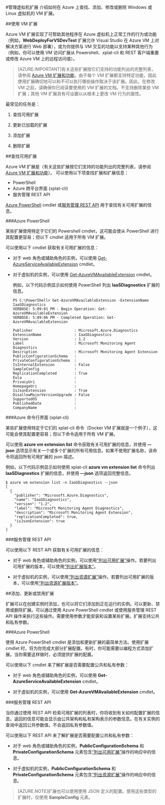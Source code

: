 <properties 
	 pageTitle="管理虚拟机扩展 | Windows Azure" 
	 description="介绍如何添加、查找、更新和删除扩展。" 
	 services="virtual-machines" 
	 documentationCenter="" 
	 authors="squillace" 
	 manager="timlt" 
	 editor=""/>
<tags 
	 ms.service="virtual-machines" 
	 ms.date="03/10/2015" 
	 wacn.date=""/>
#管理虚拟机扩展
介绍如何在 Azure 上查找、添加、修改或删除 Windows 或 Linux 虚拟机的 VM 扩展。

##使用 VM 扩展

Azure VM 扩展实现了可帮助其他程序在 Azure 虚拟机上正常工作的行为或功能（例如，**WebDeployForVSDevTest** 扩展允许 Visual Studio 在 Azure VM 上对解决方案进行 Web 部署），或为你提供与 VM 交互的功能以支持某种其他行为（例如，你可以使用 VM 访问扩展从 Powershell、xplat-cli 和 REST 客户端重置或修改 Azure VM 上的远程访问值）。

>[AZURE.IMPORTANT]有关这些扩展按它们支持的功能列出的完整列表，请参阅 [Azure VM 扩展和功能](https://msdn.microsoft.com/zh-cn/library/dn606311.aspx)。由于每个 VM 扩展都支持特定功能，因此使用扩展确切地可以和不可以执行哪些操作取决于该扩展。因此，在修改 VM 之前，请确保你已阅读要使用的 VM 扩展的文档。不支持删除某些 VM 扩展；其他 VM 扩展具有可设置以从根本上更改 VM 行为的属性。

最常见的任务是：

1.  查找可用扩展
    
2.  更新已加载的扩展

3.  添加扩展

4.  删除扩展

##查找可用扩展

Azure VM 扩展是（有关这些扩展按它们支持的功能列出的完整列表，请参阅 [Azure VM 扩展和功能](https://msdn.microsoft.com/zh-cn/library/dn606311.aspx)）。 可以使用以下项查找扩展和扩展信息：

-   PowerShell
-   Azure 跨平台界面 (xplat-cli)
-   服务管理 REST API

[Azure PowerShell](https://msdn.microsoft.com/zh-cn/library/azure/dn495240.aspx) cmdlet 或[服务管理 REST API](https://msdn.microsoft.com/zh-cn/library/ee460799.aspx) 用于查找有关可用扩展的信息。

###Azure PowerShell

某些扩展使用特定于它们的 Powershell cmdlet，这可能会使从 PowerShell 进行其配置更容易；但以下 cmdlet 适用于所有 VM 扩展。

可以使用以下 cmdlet 获取有关可用扩展的信息：

-   对于 web 角色或辅助角色的实例，可以使用 [Get-AzureServiceAvailableExtension](https://msdn.microsoft.com/zh-cn/library/azure/dn722498.aspx) cmdlet。
-   对于虚拟机的实例，可以使用 [Get-AzureVMAvailableExtension](https://msdn.microsoft.com/zh-cn/library/azure/dn722480.aspx) cmdlet。

     例如，以下代码示例显示如何使用 PowerShell 列出 **IaaSDiagnostics** 扩展的信息。
    
        PS C:\PowerShell> Get-AzureVMAvailableExtension -ExtensionName IaaSDiagnostics
        VERBOSE: 5:09:01 PM - Begin Operation: Get-AzureVMAvailableExtension
        VERBOSE: 5:09:06 PM - Completed Operation: Get-AzureVMAvailableExtension

        Publisher                   : Microsoft.Azure.Diagnostics
        ExtensionName               : IaaSDiagnostics
        Version                     : 1.2
        Label                       : Microsoft Monitoring Agent Diagnostics
        Description                 : Microsoft Monitoring Agent Extension
        PublicConfigurationSchema   :
        PrivateConfigurationSchema  :
        IsInternalExtension         : False
        SampleConfig                :
        ReplicationCompleted        : True
        Eula                        :
        PrivacyUri                  :
        HomepageUri                 :
        IsJsonExtension             : True
        DisallowMajorVersionUpgrade : False
        SupportedOS                 :
        PublishedDate               :
        CompanyName                 :


###Azure 命令行界面 (xplat-cli)

某些扩展使用特定于它们的 xplat-cli 命令（Docker VM 扩展就是一个例子），这可能会使其配置更容易；但以下命令适用于所有 VM 扩展。

可以使用 **azure vm extension list** 命令获取有关可用扩展的信息，并使用 **–-json** 选项显示有关一个或多个扩展的所有可用信息。如果不使用扩展名称，该命令将返回所有可用扩展的 json 描述。

例如，以下代码示例显示如何使用 xplat-cli **azure vm extension list** 命令列出 **IaaSDiagnostics** 扩展的信息，并使用 **–-json** 选项返回完整信息。


    $ azure vm extension list -n IaaSDiagnostics --json
    [
      {
        "publisher": "Microsoft.Azure.Diagnostics",
        "name": "IaaSDiagnostics",
        "version": "1.2",
        "label": "Microsoft Monitoring Agent Diagnostics",
        "description": "Microsoft Monitoring Agent Extension",
        "replicationCompleted": true,
        "isJsonExtension": true
      }
    ]



###服务管理 REST API

可以使用以下 REST API 获取有关可用扩展的信息：

-   对于 web 角色或辅助角色的实例，可以使用[“列出可用扩展”](https://msdn.microsoft.com/zh-cn/library/dn169559.aspx)操作。若要列出可用扩展的版本，可以使用[“列出扩展版本”](https://msdn.microsoft.com/zh-cn/library/dn495437.aspx)。

-   对于虚拟机的实例，可以使用[“列出资源扩展”](https://msdn.microsoft.com/zh-cn/library/dn495441.aspx)操作。若要列出可用扩展的版本，可以使用[“列出资源扩展版本”](https://msdn.microsoft.com/zh-cn/library/dn495440.aspx)。

##添加、更新或禁用扩展

扩展可以在创建实例时添加，也可以将它们添加到正在运行的实例。可以更新、禁用或删除扩展。可以通过使用 Azure PowerShell cmdlet 或使用服务管理 REST API 操作来执行这些操作。需要使用参数才能安装和设置某些扩展。扩展支持公共和私有参数。


###Azure PowerShell

使用 Azure PowerShell cmdlet 是添加和更新扩展的最简单方法。使用扩展 cmdlet 时，将为你完成大部分扩展配置。有时，你可能需要以编程方式添加扩展。当你需要这样做时，必须提供扩展的配置。

可以使用以下 cmdlet 来了解扩展是否需要配置公共和私有参数：

-   对于 web 角色或辅助角色的实例，可以使用 **Get-AzureServiceAvailableExtension** cmdlet。

-   对于虚拟机的实例，可以使用 **Get-AzureVMAvailableExtension** cmdlet。

###服务管理 REST API

当你通过使用 REST API 检索可用扩展的列表时，你将收到有关如何配置扩展的信息。返回的信息可能会显示由公共架构和私有架构表示的参数信息。在有关实例的查询中返回公共参数值。不会返回私有参数值。

可以使用以下 REST API 来了解扩展是否需要配置公共和私有参数：

-   对于 web 角色或辅助角色的实例，**PublicConfigurationSchema** 和 **PrivateConfigurationSchema** 元素包含[“列出可用扩展”](https://msdn.microsoft.com/zh-cn/library/dn169559.aspx)操作的响应中的信息。

-   对于虚拟机的实例，**PublicConfigurationSchema** 和 **PrivateConfigurationSchema** 元素包含[“列出资源扩展”](https://msdn.microsoft.com/zh-cn/library/dn495441.aspx)操作的响应中的信息。

>[AZURE.NOTE]扩展也可以使用使用 JSON 定义的配置。使用这些类型的扩展时，仅使用 **SampleConfig** 元素。

<!---HONumber=69-->